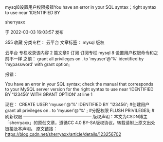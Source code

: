 mysql8设置用户权限报错You have an error in your SQL syntax；right syntax to use near ‘IDENTIFIED BY

sherryaxx

于 2022-03-03 16:03:57 发布

355
 收藏
分类专栏： 云平台 文章标签： mysql
版权

云平台
专栏收录该内容
2 篇文章0 订阅
订阅专栏
mysql 8 设置用户权限命令和之前不一样
之前：
grant all privileges on *.* to 'myuser'@'%' identified by 'mypassword' with grant option;

报错：

You have an error in your SQL syntax; check the manual that corresponds to your MySQL server version for the right syntax to use near ‘IDENTIFIED BY ‘123456’ WITH GRANT OPTION’ at line 1

现在：
CREATE USER 'myuser'@'%' IDENTIFIED BY '123456'; #创建用户
grant all privileges on *.* to 'myuser'@'%' ; #分配权限
FLUSH PRIVILEGES; #刷新权限
————————————————
版权声明：本文为CSDN博主「sherryaxx」的原创文章，遵循CC 4.0 BY-SA版权协议，转载请附上原文出处链接及本声明。
原文链接：https://blog.csdn.net/sherryaxx/article/details/123256702